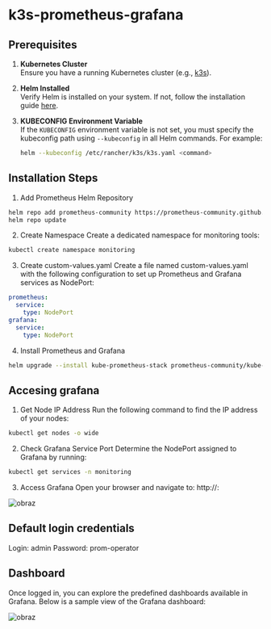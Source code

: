 # k3s-prometheus-grafana

## Prerequisites
1. **Kubernetes Cluster**  
   Ensure you have a running Kubernetes cluster (e.g., [k3s](https://k3s.io/)).

2. **Helm Installed**  
   Verify Helm is installed on your system. If not, follow the installation guide [here](https://helm.sh/docs/intro/install/).

3. **KUBECONFIG Environment Variable**  
   If the `KUBECONFIG` environment variable is not set, you must specify the kubeconfig path using `--kubeconfig` in all Helm commands. For example:
   ```sh
   helm --kubeconfig /etc/rancher/k3s/k3s.yaml <command>


## Installation Steps

1. Add Prometheus Helm Repository

```sh
helm repo add prometheus-community https://prometheus-community.github.io/helm-charts
helm repo update
```

2. Create Namespace
Create a dedicated namespace for monitoring tools:
```sh
kubectl create namespace monitoring
```

3. Create custom-values.yaml
Create a file named custom-values.yaml with the following configuration to set up Prometheus and Grafana services as NodePort:
```yaml
prometheus:
  service:
    type: NodePort
grafana:
  service:
    type: NodePort
```


4. Install Prometheus and Grafana

```sh
helm upgrade --install kube-prometheus-stack prometheus-community/kube-prometheus-stack -f custom-values.yaml -n monitoring
```

## Accesing grafana

1. Get Node IP Address
Run the following command to find the IP address of your nodes:
```sh
kubectl get nodes -o wide
```
2. Check Grafana Service Port
Determine the NodePort assigned to Grafana by running:

```sh
kubectl get services -n monitoring
```
3. Access Grafana
Open your browser and navigate to:
http://<node-ip-address>:<nodeport>

![obraz](https://github.com/user-attachments/assets/c66e8195-d676-4451-9c82-1004a80b4e2b)


## Default login credentials

Login: admin
Password: prom-operator


## Dashboard
Once logged in, you can explore the predefined dashboards available in Grafana. Below is a sample view of the Grafana dashboard:

![obraz](https://github.com/user-attachments/assets/c512d0f2-c5c3-4eff-8c13-00c016df6948)

